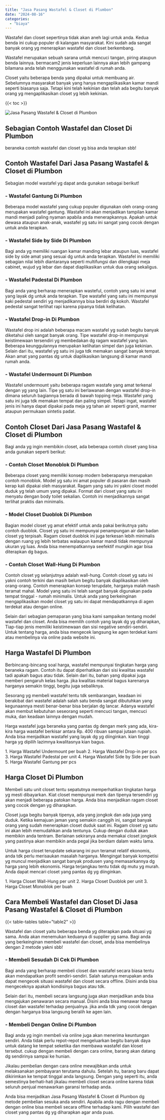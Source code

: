 ```yaml
---
title: "Jasa Pasang Wastafel & Closet di Plumbon"
date: "2024-08-16"
categories: 
  - "biaya"
---
```


Wastafel dan closet sepertinya tidak akan aneh lagi untuk anda. Kedua benda ini cukup populer di kalangan masyarakat. Kini sudah ada sangat banyak orang yg menerapkan wastafel dan closet berkembang.

Wastafel merupakan sebuah sarana untuk mencuci tangan, piring ataupun benda lainnya. bermacam2 jenis keperluan lainnya akan lebih gampang bilamana anda telah menggunakan wastafel di rumah anda.

Closet yaitu beberapa benda yang dipakai untuk membuang air. Sebelumnya masyarakat banyak yang hanya mengaplikasikan kamar mandi seperti biasanya saja. Tetapi kini telah kekinian dan telah ada begitu banyak orang yg mengaplikasikan closet yg lebih kekinian.

{{< toc >}}

![Jasa Pasang Wastafel & Closet di Plumbon](/images/wastafel-closet-murah30.png)

## Sebagian Contoh Wastafel dan Closet Di Plumbon

beraneka contoh wastafel dan closet yg bisa anda terapkan sbb!

## Contoh Wastafel Dari Jasa Pasang Wastafel & Closet di Plumbon

Sebagian model wastafel yg dapat anda gunakan sebagai berikut!

### \- Wastafel Gantung Di Plumbon

Beberapa model wastafel yang cukup populer digunakan oleh orang-orang merupakan wastafel gantung. Wastafel ini akan menjadikan tampilan kamar mandi menjadi paling nyaman apabila anda menerapkannya. Apakah untuk dewasa ataupun anak-anak, wastafel yg satu ini sangat yang cocok dengan untuk anda terapkan.

### \- Wastafel Side by Side Di Plumbon

Bagi anda yg memiliki ruangan kamar manding lebar ataupun luas, wastafel side by side amat yang sesuai dg untuk anda terapkan. Wastafel ini memiliki sebagian nilai lebih diantaranya seperti multifungsi dan dilengkapi meja cabinet, wujud yg lebar dan dapat diaplikasikan untuk dua orang sekaligus.

### \- Wastafel Padestal Di Plumbon

Bagi anda yang berharap menerapkan wasteful, contoh yang satu ini amat yang layak dg untuk anda terapkan. Tipe wastafel yang satu ini mempunyai kaki pedestal sendiri yg menjadikannya bisa berdiri dg kokoh. Wastafel pedestal sangat terlihat rapi karena pipanya tidak kelihatan.

### \- Wastafel Drop-in Di Plumbon

Wastafel drop ini adalah beberapa macam wastafel yg sudah begitu banyak diketahui oleh sangat banyak orang. Tipe wastafel drop-in mempunyai keistimewaan tersendiri yg membedakan dg ragam wastafel yang lain. Beberapa keunggulannya merupakan kelihatan simpel dan juga kekinian. Selain dari itu, wastafel yg satu ini juga tdk memakan sangat banyak tempat. Akan amat yang pantas dg untuk diaplikasikan langsung di kamar mandi rumah anda.

### \- Wastafel Undermount Di Plumbon

Wastafel undermount yaitu beberapa ragam wastafe yang amat terkenal dengan yg yang lain. Tipe yg satu ini berlawanan dengan wastafel drop-in dimana seluruh bagiannya berada di bawah topping meja. Wastafel yang satu ini juga tdk memakan tempat dan paling simpel. Tetapi ingat, wastafel jenis ini hanya dapat dipakai pada meja yg tahan air seperti granit, marmer ataupun permukaan sintetis padat.

## Contoh Closet Dari Jasa Pasang Wastafel & Closet di Plumbon

Bagi anda yg ingin membikin closet, ada beberapa contoh closet yang bisa anda gunakan seperti berikut:

### \- Contoh Closet Monoblok Di Plumbon

Beberapa closet yang memiliki konsep modern beberapanya merupakan contoh monoblok. Model yg satu ini amat populer di pasaran dan masih kerap kali dipakai oleh masyarakat. Ragam yang satu ini yakni closet model duduk yg telah umum yang dipakai. Format dari closet yang satu ini menyatu dengan body toilet sekalian. Contoh ini menjadikannya sangat terlihat praktis dan minimalis.

### \- Model Closet Duoblok Di Plumbon

Bagian model closet yg amat efektif untuk anda pakai berikutnya yaitu contoh duoblok. Closet yg satu ini mempunyai penampungan air dan badan closet yg terpisah. Ragam closet duoblok ini juga terkesan lebih minimalis dengan ruang yg lebih terbatas walaupun kamar mandi tidak mempunyai ukuran yg luas. Anda bisa menempatkannya seefektif mungkin agar bisa diterapkan dg bagus.

### \- Contoh Closet Wall-Hung Di Plumbon

Contoh closet yg selanjutnya adalah wall-hung. Contoh closet yg satu ini yakni contoh terkini dan masih belum begitu banyak diaplikasikan oleh orang-orang. Contoh menerapkan konsep terupdate, harganya malah masih teramat mahal. Model yang satu ini telah sangat banyak digunakan pada tempat tinggal - rumah minimalis. Untuk anda yang berkeinginan mengaplikasikan model closet yg satu ini dapat mendapatkannya di agen terdekat atau dengan online.

Selain dari sebagian pemaparan yang bisa kami sampaikan tentang model wastafel dan closet. Anda bisa memilih contoh yang layak dg yg diharapkan, Tiap-tiap jenis memiliki keistimewaan dan sisi negative sendiri-sendiri. Untuk tentang harga, anda bisa mengecek langsung ke agen terdekat kami atau membelinya via online pada website ini.

## Harga Wastafel Di Plumbon

Berbincang-bincang soal harga, wastafel mempunyai tingkatan harga yang beraneka ragam. Contoh itu dapat diperhatikan dari sisi kwalitas wastafel tadi apakah bagus atau tidak. Selain dari itu, bahan yang dipakai juga memberi pengaruh kelas harga. jika kwalitas material bagus karenanya harganya semakin tinggi, begitu juga sebaliknya.

Sesorang yg membeli wastafel tentu tdk sembarangan, keadaan ini berakibat dari wastafel adalah salah satu benda sangat dibutuhkan yang kegunaannya mesti benar-benar bisa berjalan dg lancar. Adanya wastafel akan membut kebutuhan seseorang seperti mencuci tangan, mencuci muka, dan keadaan lainnya dengan mudah.

Harga wastafel juga beraneka yang pantas dg dengan merk yang ada, kira-kira harga wastafel berkisar antara Rp. 400 ribuan sampai jutaan rupiah. Anda bisa menjadikan wastafel yang layak dg yg diinginkan. kian tinggi harga yg dipilih lazimnya kwalitasnya kian bagus.

1\. Harga Wastafel Undermount per buah 2. Harga Wastafel Drop-in per pcs 3. Harga Wastafel Padestal per unit 4. Harga Wastafel Side by Side per buah 5. Harga Wastafel Gantung per pcs

## Harga Closet Di Plumbon

Membeli satu unit closet tentu sepatutnya memperhatikan tingkatan harga yg mesti dibayarkan. Kiat closet mempunyai merk dan tipenya tersendiri yg akan menjadi beberapa patokan harga. Anda bisa menjadikan ragam closet yang cocok dengan yg diharapkan.

Closet juga begitu banyak tipenya, ada yang jongkok dan ada juga yang duduk. Ketika kemajuan jaman yang semakin canggih ini, sangat banyak orang yang sudah menerapkan closet duduk saat ini. Ragam closet yg satu ini akan lebih memudahkan anda tentunya. Cukup dengan duduk akan membikin anda tentram. Berlainan sekiranya anda memakai closet jongkok yang pastinya akan membikin anda pegal jika berdiam dalam waktu lama.

Untuk harga closet terupdate sekarang ini pun teramat relatif ekonomis, anda tdk perlu merisaukan masalah harganya. Mengingat banyak kompetisi yg muncul menjadikan sangat banyak produsen yang memasarkannya dg harga yang lebih ekonomis. Harga terjangkau tentu tidak dg mutu yg murah. Anda dapat mencari closet yang pantas dg yg diinginkan.

1\. Harga Closet Wall-Hung per unit 2. Harga Closet Duoblok per unit 3. Harga Closet Monoblok per buah

## Cara Membeli Wastafel dan Closet Di Jasa Pasang Wastafel & Closet di Plumbon

{{< table-tables table="table2" >}}

Wastafel dan closet yaitu beberapa benda yg diterapkan pada situasi yg sama. Anda akan menemukan keduanya di supplier yg sama. Bagi anda yang berkeinginan membeli wastafel dan closet, anda bisa membelinya dengan 2 metode yakni sbb!

### \- Membeli Sesudah Di Cek Di Plumbon

Bagi anda yang berharap membeli closet dan wastafel secara biasa tentu akan mendapatkan profit sendiri-sendiri. Salah satunya merupakan anda dapat mengecek situasi wastafel dan closet secara offline. Disini anda bisa mengeceknya apakah kondisinya bagus atau tdk.

Selain dari itu, membeli secara langsung juga akan menjadikan anda bisa mengajukan penawaran secara manual. Disini anda bisa menawar harga closet dan wastafel terhadap penjualnya. jika anda tdk yang cocok dengan dengan harganya bisa langsung beralih ke agen lain.

### \- Membeli Dengan Online Di Plumbon

Bagi anda yg ingin membeli via online juga akan menerima keuntungan sendiri. Anda tidak perlu repot-repot mengeluarkan begitu banyak daya untuk datang ke tempat seketika dan membawa wastafel dan kloset tersebut. cukup dengan membeli dengan cara online, barang akan datang dg sendirinya sampai ke hunian.

Jikalau pembelian dengan cara online mewajibkan anda untuk melaksanakan pembayaran terutama dahulu. Setelah itu, barang baru dapat dikirimkan ke tempat tinggal anda langsung. Dengan yang seperti itu, anda semestinya berhati-hati jikalau membeli closet secara online karena tidak seluruh penjual menawarkan garansi terhadap anda.

Anda bisa menjadikan Jasa Pasang Wastafel & Closet di Plumbon dg metode pembelian sesuka anda sendiri. Apabila anda ragu dengan membeli dengan online bisa membeli secara offline terhadap kami. Pilih wastafel dan closet yang pantas dg yg diharapkan agar anda puas.
